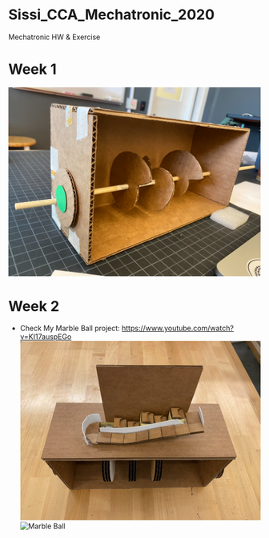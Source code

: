 # Sissi_CCA_Mechatronic_2020
Mechatronic HW &amp; Exercise

# Week 1
![Marble Ball Process](/image/Process01.png)

# Week 2
- Check My Marble Ball project: https://www.youtube.com/watch?v=KI17auspEGo
![Marble Ball](/image/MarbleBall1.png)
![Marble Ball](/image/MarbleBall2.png)
